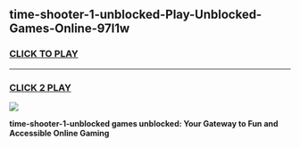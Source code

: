 
## time-shooter-1-unblocked-Play-Unblocked-Games-Online-97l1w
<h3>
<a href="https://premium76.site?title=time-shooter-1-unblocked&ref=25A">CLICK TO PLAY</a></h3>
<hr>

<h3>
<a href="https://premium76.site?title=time-shooter-1-unblocked&ref=25A">CLICK 2 PLAY</a>
  
</h3>

<a href="https://premium76.site?title=time-shooter-1-unblocked&ref=25A"><img src="https://clearcache.store/games.png"></a>


**time-shooter-1-unblocked games unblocked: Your Gateway to Fun and Accessible Online Gaming**
